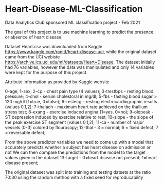 # Heart-Disease-ML-Classification
Data Analytics Club sponsored ML classification project - Feb 2021


The goal of this project is to use machine learning to predict the presence or absence of heart disease.

Dataset Heart.csv was downloaded from Kaggle https://www.kaggle.com/ronitf/heart-disease-uci, while the original dataset came from the UCI webiste https://archive.ics.uci.edu/ml/datasets/Heart+Disease. The dataset initially had 76 variables, however the data was manipulated and only 14 variables were kept for the purpose of this project. 

Attribute information as provided by Kaggle website

0-age; 
1-sex; 
2-cp - chest pain type (4 values); 
3-trestbps - resting blood pressure; 
4-chol - serum cholestoral in mg/dl; 
5-fbs - fasting blood sugar > 120 mg/dl (1=true, 0=false); 
6-restecg - resting electrocardiographic results (values 0,1,2); 
7-thalach - maximum heart rate achieved on the thallium stress test; 
8-exang - exercise induced angina (1=yes, 0=no); 
9-oldpeak - ST depression induced by exercise relative to rest; 
10-slope - the slope of the peak exercise ST segment (values 0,1,2); 
11-ca - number of major vessels (0-3) colored by flourosopy; 
12-thal - 3 = normal; 6 = fixed defect; 7 = reversable defect; 

From the above predictor variables we need to come up with a model that accurately predicts whether a subject has heart disease on admission or not
We can then compare the predictions from the model to the target values given in the dataset
13-target - 0=heart disease not present; 1=heart disease present;

The original dataset was split into training and testing datsets at the ratio 70:30 using the random method with a fixed seed for reproducability
